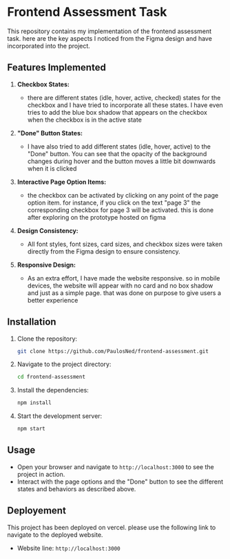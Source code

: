 # Frontend Assessment Task

This repository contains my implementation of the frontend assessment task. here are the key aspects I noticed from the Figma design and have incorporated into the project.

## Features Implemented

1. **Checkbox States:**
   - there are different states (idle, hover, active, checked) states for the checkbox and I have tried to incorporate all these states. I have even tries to add the blue box shadow that appears on the checkbox when the checkbox is in the active state

2. **"Done" Button States:**
   - I have also tried to add different states (idle, hover, active) to the "Done" button. You can see that the opacity of the background changes during hover and the button moves a little bit downwards when it is clicked

3. **Interactive Page Option Items:**
   - the checkbox can be activated by clicking on any point of the page option item. for instance, if you click on the text "page 3" the corresponding checkbox for page 3 will be activated. this is done after exploring on the prototype hosted on figma

4. **Design Consistency:**
   - All font styles, font sizes, card sizes, and checkbox sizes were taken directly from the Figma design to ensure consistency.

5. **Responsive Design:**
   - As an extra effort, I have made the website responsive. so in mobile devices, the website will appear with no card and no box shadow and just as a simple page. that was done on purpose to give users a better experience

## Installation

1. Clone the repository:

   ```bash
   git clone https://github.com/PaulosNed/frontend-assessment.git
   ```

2. Navigate to the project directory:

   ```bash
   cd frontend-assessment
   ```

3. Install the dependencies:

   ```bash
   npm install
   ```

4. Start the development server:

   ```bash
   npm start
   ```

## Usage

- Open your browser and navigate to `http://localhost:3000` to see the project in action.
- Interact with the page options and the "Done" button to see the different states and behaviors as described above.

## Deployement

This project has been deployed on vercel. please use the following link to navigate to the deployed website.

- Website line: `http://localhost:3000`